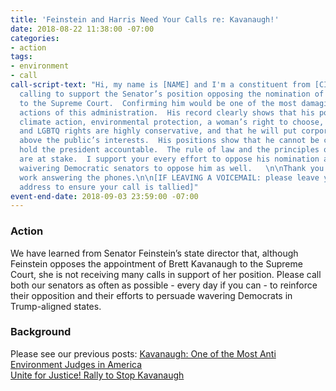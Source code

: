 ```yaml
---
title: 'Feinstein and Harris Need Your Calls re: Kavanaugh!'
date: 2018-08-22 11:38:00 -07:00
categories:
- action
tags:
- environment
- call
call-script-text: "Hi, my name is [NAME] and I'm a constituent from [CITY].\n\nI am
  calling to support the Senator’s position opposing the nomination of Brett Kavanaugh
  to the Supreme Court.  Confirming him would be one of the most damaging long-term
  actions of this administration.  His record clearly shows that his positions on
  climate action, environmental protection, a woman’s right to choose, health care,
  and LGBTQ rights are highly conservative, and that he will put corporate interests
  above the public’s interests.  His positions show that he cannot be counted on to
  hold the president accountable.  The rule of law and the principles of our democracy
  are at stake.  I support your every effort to oppose his nomination and to persuade
  waivering Democratic senators to oppose him as well.   \n\nThank you for your hard
  work answering the phones.\n\n[IF LEAVING A VOICEMAIL: please leave your full street
  address to ensure your call is tallied]"
event-end-date: 2018-09-03 23:59:00 -07:00
---
```


### Action
We have learned from Senator Feinstein’s state director that, although Feinstein opposes the appointment of Brett Kavanaugh to the Supreme Court, she is not receiving many calls in support of her position.  Please call both our senators as often as possible - every day if you can - to reinforce their opposition and their efforts to persuade wavering Democrats in Trump-aligned states.  

### Background
Please see our previous posts:
[Kavanaugh: One of the Most Anti Environment Judges in America](https://indivisibleberkeley.org/action/kavanaugh-one-of-the-most-anti-environment-judges-in-america)  
[Unite for Justice! Rally to Stop Kavanaugh](https://indivisibleberkeley.org/event/unite-for-justice-rally-to-stop-kavanaugh)  
